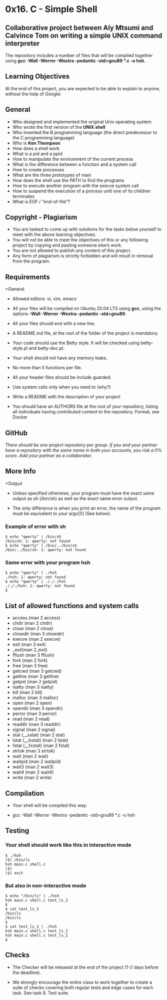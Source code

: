 # __0x16. C - Simple Shell__

## Collaborative project between Aly Mtsumi and Calvince Tom on writing a simple UNIX command interpreter

 The repository includes a number of files that will be compiled together using __gcc -Wall -Werror -Wextra -pedantic -std=gnu89 *.c -o hsh__.

## Learning Objectives

At the end of this project, you are expected to be able to explain to anyone, without the help of Google:

## General

- Who designed and implemented the original Unix operating system.
- Who wrote the first version of the __UNIX shell__
- Who invented the B programming language (the direct predecessor to the C programming language)
- Who is __Ken Thompson__
- How does a shell work
- What is a pid and a ppid
- How to manipulate the environment of the current process
- What is the difference between a function and a system call
- How to create processes
- What are the three prototypes of main
- How does the shell use the PATH to find the programs
- How to execute another program with the execve system call
- How to suspend the execution of a process until one of its children terminates
- What is EOF / “end-of-file”?

## Copyright - Plagiarism

- You are tasked to come up with solutions for the tasks below yourself to meet with the above learning objectives.
- You will not be able to meet the objectives of this or any following project by copying and pasting someone else’s work.
- You are not allowed to publish any content of this project.
- Any form of plagiarism is strictly forbidden and will result in removal from the program.

## Requirements

<General

- Allowed editors: vi, vim, emacs

- All your files will be compiled on Ubuntu 20.04 LTS using __gcc__, using the options __-Wall -Werror -Wextra -pedantic -std=gnu89__.
- All your files should end with a new line.
- A README.md file, at the root of the folder of the project is mandatory.
- Your code should use the Betty style. It will be checked using betty-style.pl and betty-doc.pl.
- Your shell should not have any memory leaks.
- No more than 5 functions per file.
- All your header files should be include guarded.
- Use system calls only when you need to (why?)
- Write a README with the description of your project
- You should have an AUTHORS file at the root of your repository, listing all individuals having contributed content to the repository. Format, see Docker

## GitHub

*There should be one project repository per group. If you and your partner have a repository with the same name in both your accounts, you risk a 0% score. Add your partner as a collaborator.*

## More Info

<Output

- Unless specified otherwise, your program must have the exact same output as sh (/bin/sh) as well as the exact same error output.

- The only difference is when you print an error, the name of the program must be equivalent to your argv[0] (See below).

### Example of error with sh

```text
$ echo "qwerty" | /bin/sh
/bin/sh: 1: qwerty: not found
$ echo "qwerty" | /bin/../bin/sh
/bin/../bin/sh: 1: qwerty: not found
```

### Same error with your program hsh

```text
$ echo "qwerty" | ./hsh
./hsh: 1: qwerty: not found
$ echo "qwerty" | ./././hsh
./././hsh: 1: qwerty: not found
$
```

## List of allowed functions and system calls

- access (man 2 access)
- chdir (man 2 chdir)
- close (man 2 close)
- closedir (man 3 closedir)
- execve (man 2 execve)
- exit (man 3 exit)
- _exit(man 2_exit)
- fflush (man 3 fflush)
- fork (man 2 fork)
- free (man 3 free)
- getcwd (man 3 getcwd)
- getline (man 3 getline)
- getpid (man 2 getpid)
- isatty (man 3 isatty)
- kill (man 2 kill)
- malloc (man 3 malloc)
- open (man 2 open)
- opendir (man 3 opendir)
- perror (man 3 perror)
- read (man 2 read)
- readdir (man 3 readdir)
- signal (man 2 signal)
- stat (__xstat) (man 2 stat)
- lstat (__lxstat) (man 2 lstat)
- fstat (__fxstat) (man 2 fstat)
- strtok (man 3 strtok)
- wait (man 2 wait)
- waitpid (man 2 waitpid)
- wait3 (man 2 wait3)
- wait4 (man 2 wait4)
- write (man 2 write)

## Compilation

- Your shell will be compiled this way:

- gcc -Wall -Werror -Wextra -pedantic -std=gnu89 *.c -o hsh

## Testing

### Your shell should work like this in interactive mode

```text
$ ./hsh
($) /bin/ls
hsh main.c shell.c
($)
($) exit
```

### But also in non-interactive mode

```text
$ echo "/bin/ls" | ./hsh
hsh main.c shell.c test_ls_2
$
$ cat test_ls_2
/bin/ls
/bin/ls
$
$ cat test_ls_2 | ./hsh
hsh main.c shell.c test_ls_2
hsh main.c shell.c test_ls_2
$
```

## Checks

- The Checker will be released at the end of the project (1-2 days before the deadline).

- We strongly encourage the entire class to work together to create a suite of checks covering both regular tests and edge cases for each task. See task 8. Test suite.
